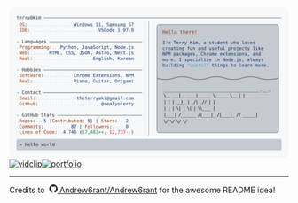<a href="https://github.com/realyoterry/realyoterry">
  <picture>
    <source media="(prefers-color-scheme: dark)" srcset="https://raw.githubusercontent.com/realyoterry/realyoterry/main/profile/dark_mode.svg">
    <img alt="Terry Kim's GitHub Profile README" src="https://raw.githubusercontent.com/realyoterry/realyoterry/main/profile/light_mode.svg">
  </picture>
</a>

<div align="left"><a href="https://github.com/realyoterry/vidclip"><img src="https://github-readme-stats.vercel.app/api/pin/?username=realyoterry&repo=vidclip&theme=ayu-mirage&hide_border=true" alt="vidclip"/></a><a href="https://github.com/realyoterry/realyoterry"><img src="https://github-readme-stats.vercel.app/api/pin/?username=realyoterry&repo=realyoterry&theme=ayu-mirage&hide_border=true" alt="portfolio"/></a></div>

---

<div align="left">Credits to‎ ‎ <a href="https://github.com"><picture>
    <source media="(prefers-color-scheme: dark)" srcset="https://raw.githubusercontent.com/realyoterry/realyoterry/main/public/github-dark.svg">
    <img width="15px" alt="GitHub Logo" src="https://raw.githubusercontent.com/realyoterry/realyoterry/main/public/github.svg">
  </picture></a> <a href="https://github.com/Andrew6rant/Andrew6rant">Andrew6rant/Andrew6rant</a> for the awesome README idea!</div>
